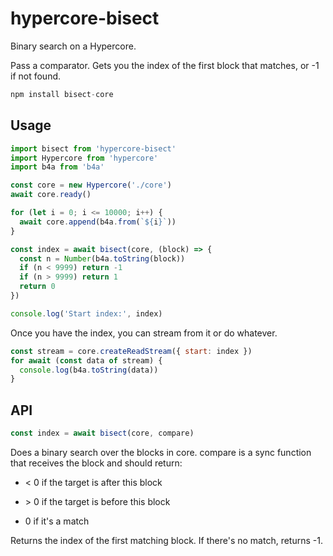 # hypercore-bisect

Binary search on a Hypercore.

Pass a comparator. Gets you the index of the first block that matches, or -1 if not found.

```js
npm install bisect-core
```

## Usage

```js
import bisect from 'hypercore-bisect'
import Hypercore from 'hypercore'
import b4a from 'b4a'

const core = new Hypercore('./core')
await core.ready()

for (let i = 0; i <= 10000; i++) {
  await core.append(b4a.from(`${i}`))
}

const index = await bisect(core, (block) => {
  const n = Number(b4a.toString(block))
  if (n < 9999) return -1
  if (n > 9999) return 1
  return 0
})

console.log('Start index:', index)
```
Once you have the index, you can stream from it or do whatever.

```js
const stream = core.createReadStream({ start: index })
for await (const data of stream) {
  console.log(b4a.toString(data))
}
```

## API

```js
const index = await bisect(core, compare)
```
Does a binary search over the blocks in core. compare is a sync function that receives the block and should return:

- < 0 if the target is after this block

- \> 0 if the target is before this block

- 0 if it's a match

Returns the index of the first matching block. If there's no match, returns -1.